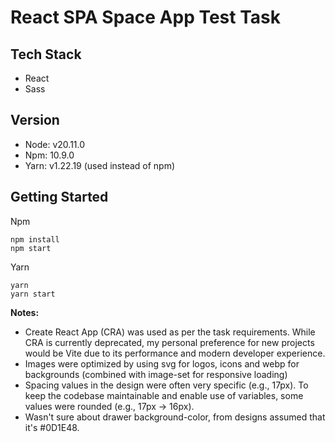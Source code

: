# React SPA Space App Test Task

## Tech Stack

- React
- Sass

## Version

- Node: v20.11.0
- Npm: 10.9.0
- Yarn: v1.22.19 (used instead of npm)

## Getting Started

Npm

```
npm install
npm start
```

Yarn

```
yarn
yarn start
```

**Notes:**

- Create React App (CRA) was used as per the task requirements. While CRA is currently deprecated, my personal preference for new projects would be Vite due to its performance and modern developer experience.
- Images were optimized by using svg for logos, icons and webp for backgrounds (combined with image-set for responsive loading)
- Spacing values in the design were often very specific (e.g., 17px). To keep the codebase maintainable and enable use of variables, some values were rounded (e.g., 17px → 16px).
- Wasn't sure about drawer background-color, from designs assumed that it's #0D1E48.
